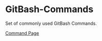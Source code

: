 # GitBash-Commands
Set of commonly used GitBash Commands.  
  
[Command Page](https://github.com/bhh32/GitBash-Commands/blob/main/mainCmdPage.md)
